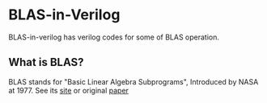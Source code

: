 # BLAS-in-Verilog
BLAS-in-verilog has verilog codes for some of BLAS operation.
## What is BLAS?
BLAS stands for "Basic Linear Algebra Subprograms", Introduced by NASA at 1977.
See its [site](http://www.netlib.org/blas/) or original [paper](https://ntrs.nasa.gov/archive/nasa/casi.ntrs.nasa.gov/19780018835.pdf)
